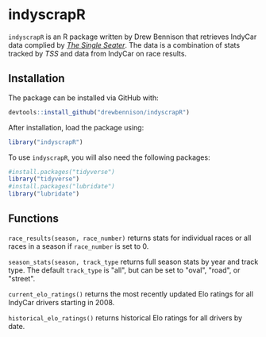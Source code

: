 # indyscrapR
`indyscrapR` is an R package written by Drew Bennison that retrieves IndyCar data complied by [*The Single Seater*](https://thesingleseater.com/). The data is a combination of stats tracked by *TSS* and data from IndyCar on race results. 

## Installation
The package can be installed via GitHub with:
``` R
devtools::install_github("drewbennison/indyscrapR")
```
After installation, load the package using:
``` R
library("indyscrapR")
```
To use `indyscrapR`, you will also need the following packages:
``` R
#install.packages("tidyverse")
library("tidyverse")
#install.packages("lubridate")
library("lubridate")
```
## Functions
`race_results(season, race_number)` returns stats for individual races or all races in a season if `race_number` is set to 0.

`season_stats(season, track_type` returns full season stats by year and track type. The default `track_type` is "all", but can be set to "oval", "road", or "street".

`current_elo_ratings()` returns the most recently updated Elo ratings for all IndyCar drivers starting in 2008. 

`historical_elo_ratings()` returns historical Elo ratings for all drivers by date.
